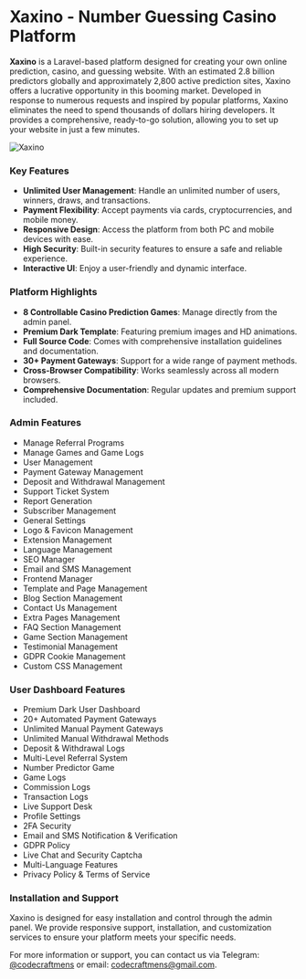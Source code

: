 # Xaxino - Number Guessing Casino Platform

**Xaxino** is a Laravel-based platform designed for creating your own online prediction, casino, and guessing website. With an estimated 2.8 billion predictors globally and approximately 2,800 active prediction sites, Xaxino offers a lucrative opportunity in this booming market. Developed in response to numerous requests and inspired by popular platforms, Xaxino eliminates the need to spend thousands of dollars hiring developers. It provides a comprehensive, ready-to-go solution, allowing you to set up your website in just a few minutes.

![Xaxino](path/to/your/image.jpg)

### Key Features
- **Unlimited User Management**: Handle an unlimited number of users, winners, draws, and transactions.
- **Payment Flexibility**: Accept payments via cards, cryptocurrencies, and mobile money.
- **Responsive Design**: Access the platform from both PC and mobile devices with ease.
- **High Security**: Built-in security features to ensure a safe and reliable experience.
- **Interactive UI**: Enjoy a user-friendly and dynamic interface.

### Platform Highlights
- **8 Controllable Casino Prediction Games**: Manage directly from the admin panel.
- **Premium Dark Template**: Featuring premium images and HD animations.
- **Full Source Code**: Comes with comprehensive installation guidelines and documentation.
- **30+ Payment Gateways**: Support for a wide range of payment methods.
- **Cross-Browser Compatibility**: Works seamlessly across all modern browsers.
- **Comprehensive Documentation**: Regular updates and premium support included.

### Admin Features
- Manage Referral Programs
- Manage Games and Game Logs
- User Management
- Payment Gateway Management
- Deposit and Withdrawal Management
- Support Ticket System
- Report Generation
- Subscriber Management
- General Settings
- Logo & Favicon Management
- Extension Management
- Language Management
- SEO Manager
- Email and SMS Management
- Frontend Manager
- Template and Page Management
- Blog Section Management
- Contact Us Management
- Extra Pages Management
- FAQ Section Management
- Game Section Management
- Testimonial Management
- GDPR Cookie Management
- Custom CSS Management

### User Dashboard Features
- Premium Dark User Dashboard
- 20+ Automated Payment Gateways
- Unlimited Manual Payment Gateways
- Unlimited Manual Withdrawal Methods
- Deposit & Withdrawal Logs
- Multi-Level Referral System
- Number Predictor Game
- Game Logs
- Commission Logs
- Transaction Logs
- Live Support Desk
- Profile Settings
- 2FA Security
- Email and SMS Notification & Verification
- GDPR Policy
- Live Chat and Security Captcha
- Multi-Language Features
- Privacy Policy & Terms of Service

### Installation and Support
Xaxino is designed for easy installation and control through the admin panel. We provide responsive support, installation, and customization services to ensure your platform meets your specific needs.

For more information or support, you can contact us via Telegram: [@codecraftmens](https://t.me/codecraftmens) or email: [codecraftmens@gmail.com](mailto:codecraftmens@gmail.com).
